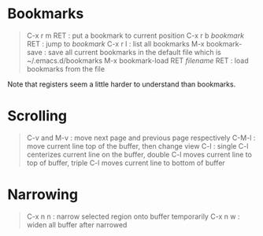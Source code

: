 Bookmarks
=========
> C-x r m RET : put a bookmark to current position
> C-x r b _bookmark_ RET : jump to _bookmark_
> C-x r l : list all bookmarks
> M-x bookmark-save : save all current bookmarks in the default file
                      which is ~/.emacs.d/bookmarks
> M-x bookmark-load RET _filename_ RET : load bookmarks from the file

Note that registers seem a little harder to understand than bookmarks.

Scrolling
=========
> C-v and M-v : move next page and previous page respectively
> C-M-l : move current line top of the buffer, then change view
> C-l : single C-l centerizes current line on the buffer, double C-l
        moves current line to top of buffer, triple C-l moves current
		line to bottom of buffer

Narrowing
=========
> C-x n n : narrow selected region onto buffer temporarily
> C-x n w : widen all buffer after narrowed
